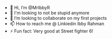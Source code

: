 - 👋 Hi, I’m @MrIbbyR
- 👀 I'm looking to not be stupid anymore 
- 💞️ I’m looking to collaborate on my first projects 
- 📫 How to reach me @ Linkiedin Ibby Rahman
- ⚡ Fun fact: Very good at Street fighter 6!

<!---
MrIbbyR/MrIbbyR is a ✨ special ✨ repository because its `README.md` (this file) appears on your GitHub profile.
You can click the Preview link to take a look at your changes.
--->
